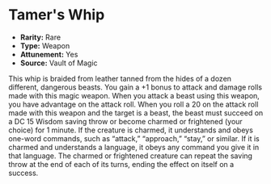 # Tamer's Whip

- **Rarity:** Rare
- **Type:** Weapon
- **Attunement:** Yes
- **Source:** Vault of Magic

This whip is braided from leather tanned from the hides of a dozen different, dangerous beasts. You gain a +1 bonus to attack and damage rolls made with this magic weapon. When you attack a beast using this weapon, you have advantage on the attack roll.
When you roll a 20 on the attack roll made with this weapon and the target is a beast, the beast must succeed on a DC 15 Wisdom saving throw or become charmed or frightened (your choice) for 1 minute.
If the creature is charmed, it understands and obeys one-word commands, such as “attack,” “approach,” “stay,” or similar. If it is charmed and understands a language, it obeys any command you give it in that language. The charmed or frightened creature can repeat the saving throw at the end of each of its turns, ending the effect on itself on a success.
